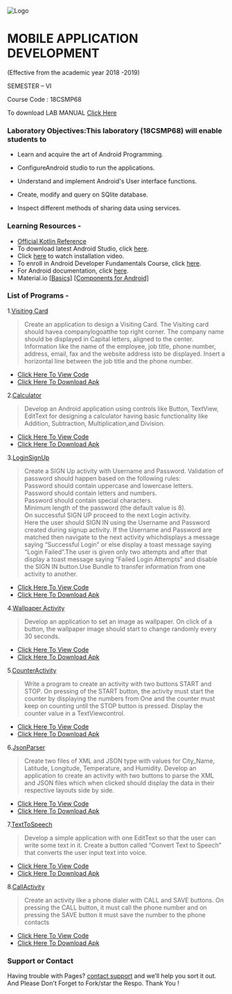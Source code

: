  ![Logo](https://svcengg.edu.in/wp-content/uploads/2020/12/SVCE1-1024x279.jpg)

# MOBILE APPLICATION DEVELOPMENT

 (Effective from the academic year 2018 -2019)
 
  SEMESTER – VI
  
  Course Code : 18CSMP68
  
  To download LAB MANUAL [Click Here](https://drive.google.com/file/d/1YefqvdarNqxX2sXMGiXPqqcGdvSeIh26/view?usp=sharing)

### Laboratory Objectives:This laboratory (18CSMP68) will enable students to 

- Learn and acquire the art of Android Programming.

- ConfigureAndroid studio to run the applications.

- Understand and implement Android's User interface functions.

- Create, modify and query on SQlite database.

- Inspect different methods of sharing data using services. 

### Learning Resources -

- [Official Kotlin Reference](https://kotlinlang.org/docs/kotlin-pdf.html) 
- To download latest Android Studio, click [here](https://developer.android.com/studio).
- Click [here](https://youtu.be/0zx_eFyHRU0?t=371) to watch installation video.
- To enroll in Android Developer Fundamentals Course, click [here](https://developer.android.com/courses/fundamentals-training/overview-v2).
- For Android documentation, click [here](https://developer.android.com/guide).
- Material.io  [[Basics]](https://material.io/design/introduction) [[Components for Android]](https://material.io/components?platform=android)

### List of Programs -

1.[Visiting Card](https://github.com/shubhaam13/Mobile-Application-Development-lab-Program-VTU-6th-sem/tree/main/VistingCard)

  >Create an application to design a Visiting Card. The Visiting card should havea companylogoatthe
  top right corner. The company name should be displayed in Capital letters, aligned to the center.
  Information like the name of the employee, job title, phone number, address, email, fax and the
  website address isto be displayed. Insert a horizontal line between the job title and the phone number.

  - [Click Here To View Code](https://github.com/shubhaam13/Mobile-Application-Development-lab-Program-VTU-6th-sem/tree/main/VistingCard)
  - [Click Here To Download Apk](https://drive.google.com/file/d/1Dyec57br94BzRdZ5i24OEcfSIfNFLmnd/view?usp=drivesdk)
  
2.[Calculator](https://github.com/shubhaam13/Mobile-Application-Development-lab-Program-VTU-6th-sem/tree/main/Calculator)

>Develop an Android application using controls like Button, TextView, EditText for designing a calculator having basic functionality like Addition, Subtraction, Multiplication,and Division.

  - [Click Here To View Code](https://github.com/shubhaam13/Mobile-Application-Development-lab-Program-VTU-6th-sem/tree/main/Calculator)
  - [Click Here To Download Apk](https://github.com/Raghuvorkady/MAD-LAB-Programs/releases/download/p2-v1.1.1/SimpleCalculator_v1.1.1.apk)

3.[LoginSignUp](https://github.com/shubhaam13/Mobile-Application-Development-lab-Program-VTU-6th-sem/tree/main/LoginSignUp)

>Create a SIGN Up activity with Username and Password. Validation of password should happen
based on the following rules:<br>
Password should contain uppercase and lowercase letters.<br>
Password should contain letters and numbers.<br>
Password should contain special characters.<br>
Minimum length of the password (the default value is 8).<br>
On successful SIGN UP proceed to the next Login activity.<br>
Here the user should SIGN IN using the Username and Password created during signup activity. If the Username and Password are matched then navigate to the next activity whichdisplays a message saying “Successful Login” or else display a toast message saying “Login Failed”.The user is given only two attempts and after that display a toast message saying “Failed Login Attempts” and disable the SIGN IN button.Use Bundle to transfer information from one activity to another.<br>

  - [Click Here To View Code](https://github.com/shubhaam13/Mobile-Application-Development-lab-Program-VTU-6th-sem/tree/main/LoginSignUp)
  - [Click Here To Download Apk](https://github.com/Raghuvorkady/MAD-LAB-Programs/releases/download/p3-v1.1.1/Login_Activity_v1.1.1.apk)

4.[Wallpaper Activity](https://github.com/shubhaam13/Mobile-Application-Development-lab-Program-VTU-6th-sem/tree/main/WallpaperActivity)
  
  >Develop an application to set an image as wallpaper. On click of a button, the wallpaper image should start to change randomly every 30 seconds.
  
  - [Click Here To View Code](https://github.com/shubhaam13/Mobile-Application-Development-lab-Program-VTU-6th-sem/tree/main/WallpaperActivity)
  - [Click Here To Download Apk](https://github.com/shubhaam13/Mobile-Application-Development-lab-Program-VTU-6th-sem/releases/download/v1.0.0/app-debug.apk)

5.[CounterActivity](https://github.com/shubhaam13/Mobile-Application-Development-lab-Program-VTU-6th-sem/tree/main/CounterActivity)

  >Write a program to create an activity with two buttons START and STOP. On pressing of the START button, the activity must start the counter by displaying the numbers from One     and the counter must keep on counting until the STOP button is pressed. Display the counter value in a TextViewcontrol.
  
  - [Click Here To View Code](https://github.com/shubhaam13/Mobile-Application-Development-lab-Program-VTU-6th-sem/tree/main/CounterActivity)
  - [Click Here To Download Apk](https://github.com/shubhaam13/Mobile-Application-Development/releases/download/v5.0.0/CounterActivity.App.apk)

6.[JsonParser](https://github.com/shubhaam13/Mobile-Application-Development-lab-Program-VTU-6th-sem/tree/main/JsonParser)

 > Create two files of XML and JSON type with values for City_Name,
Latitude, Longitude, Temperature, and Humidity. Develop an application to create
an activity with two buttons to parse the XML and JSON files which when clicked
should display the data in their respective layouts side by side.

- [Click Here To View Code](https://github.com/shubhaam13/Mobile-Application-Development-lab-Program-VTU-6th-sem/tree/main/JsonParser)
- [Click Here To Download Apk](https://github.com/shubhaam13/Mobile-Application-Development/releases/download/v6.0.0/ParseJSON.apk)
  
  
7.[TextToSpeech](https://github.com/shubhaam13/Mobile-Application-Development-lab-Program-VTU-6th-sem/tree/main/TextToSpeech)

 >Develop a simple application with one EditText so that the user can
write some text in it. Create a button called “Convert Text to Speech” that converts
the user input text into voice.

- [Click Here To View Code](https://github.com/shubhaam13/Mobile-Application-Development-lab-Program-VTU-6th-sem/tree/main/TextToSpeech)
- [Click Here To Download Apk](https://github.com/shubhaam13/Mobile-Application-Development/releases/download/v7.0.0/test-to-speech.apk)


8.[CallActivity](https://github.com/shubhaam13/Mobile-Application-Development-lab-Program-VTU-6th-sem/tree/main/CallActivity)

 >Create an activity like a phone dialer with CALL and SAVE buttons. On
pressing the CALL button, it must call the phone number and on pressing the SAVE
button it must save the number to the phone contacts

- [Click Here To View Code](https://github.com/shubhaam13/Mobile-Application-Development-lab-Program-VTU-6th-sem/tree/main/CallActivity)
- [Click Here To Download Apk](https://github.com/shubhaam13/Mobile-Application-Development/releases/download/v8.0.0/call-activity.apk)



### Support or Contact

Having trouble with Pages? [contact support](https://shubhaam13.github.io/) and we’ll help you sort it out.
And Please Don't Forget to Fork/star the Respo. Thank You !

